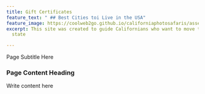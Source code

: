 ```yaml
---
title: Gift Certificates
feature_text: " ## Best Cities toi Live in the USA"
feature_image: https://coolweb2go.github.io/californiaphotosafaris/assets/images/sunset.webp
excerpt: This site was created to guide Californians who want to move to a more affordable
  state

---
```

Page Subtitle Here

### Page Content Heading

Write content here